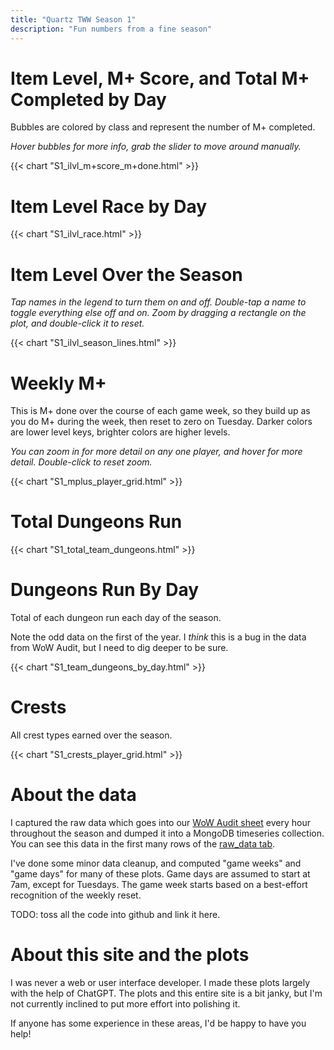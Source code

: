 ```yaml
---
title: "Quartz TWW Season 1"
description: "Fun numbers from a fine season"
---
```


# Item Level, M+ Score, and Total M+ Completed by Day

Bubbles are colored by class and represent the number of M+ 
completed.

*Hover bubbles for more info, grab the slider to move around manually.*

{{< chart "S1_ilvl_m+score_m+done.html" >}}

# Item Level Race by Day

{{< chart "S1_ilvl_race.html" >}}

# Item Level Over the Season

*Tap names in the legend to turn them on and off. Double-tap a name to toggle everything else off and on. 
Zoom by dragging a rectangle on the plot, and double-click it to reset.*

{{< chart "S1_ilvl_season_lines.html" >}}

# Weekly M+

This is M+ done over the course of each game week, so they build up as you do M+ during the week, then reset to zero 
on Tuesday. Darker colors are lower level keys, brighter colors are higher levels.

*You can zoom in for more detail on any one player, and hover for more detail. Double-click to reset zoom.*

{{< chart "S1_mplus_player_grid.html" >}}

# Total Dungeons Run

{{< chart "S1_total_team_dungeons.html" >}}

# Dungeons Run By Day

Total of each dungeon run each day of the season. 

Note the odd data on the first of the year. I *think* this is a bug
in the data from WoW Audit, but I need to dig deeper to be sure.

{{< chart "S1_team_dungeons_by_day.html" >}}


# Crests

All crest types earned over the season.

{{< chart "S1_crests_player_grid.html" >}}

# About the data

I captured the raw data which goes into
our [WoW Audit sheet](https://docs.google.com/spreadsheets/d/1DbjOMe0K3tkRHiYiK1Q8ak5ESCMuTLPm7iQgTfd2k_g/edit?gid=241918221#gid=241918221)
every hour throughout the season and dumped it into a MongoDB timeseries collection. You can see this data in the first
many rows of the [raw_data tab](https://docs.google.com/spreadsheets/d/1DbjOMe0K3tkRHiYiK1Q8ak5ESCMuTLPm7iQgTfd2k_g/edit?gid=1533083597#gid=1533083597).

I've done some minor data cleanup, and computed "game weeks" and "game days" for many of these plots.
Game days are assumed to start at 7am, except for Tuesdays.
The game week starts based on a best-effort recognition of the weekly reset.

TODO: toss all the code into github and link it here.

# About this site and the plots

I was never a web or user interface developer. I made these plots largely with the help of ChatGPT. The plots and this 
entire site is a bit janky, but I'm not currently inclined to put more effort into polishing it. 

If anyone has some experience in these areas, I'd be happy to have you help!


